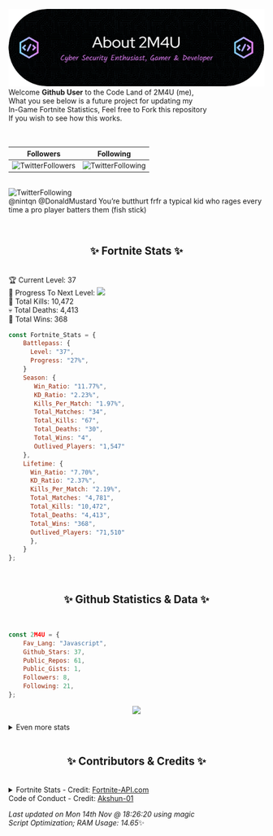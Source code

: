 
  ![Header](./src/github-banner.png)
  <br>
  Welcome **Github User** to the Code Land of 2M4U (me),<br>
  What you see below is a future project for updating my<br>
  In-Game Fortnite Statistics, Feel free to Fork this repository<br>
  If you wish to see how this works.
  <br><br>
  <br>
  
  | Followers  | Following |
  | ---------- |:---------:|
  | ![TwitterFollowers](https://img.shields.io/badge/Twitter%20Followers-80-blue)  | ![TwitterFollowing](https://img.shields.io/badge/Twitter%20Following-232-blue)  |


  <br>![TwitterFollowing](https://img.shields.io/badge/Latest%20Tweet--blue)<br>
  @nintqn @DonaldMustard You’re butthurt frfr a typical kid who rages every time a pro player batters them (fish stick)
   
  <br><h2 align="center"> ✨ Fortnite Stats ✨</h2><br>
  🏆 Current Level: 37<br>
  🎉 Progress To Next Level: ![](https://geps.dev/progress/27)<br>
  🎯 Total Kills: 10,472<br>
  💀 Total Deaths: 4,413<br>
  👑 Total Wins: 368<br>

```js
const Fortnite_Stats = {
    Battlepass: {
      Level: "37",
      Progress: "27%",    
    }
    Season: { 
       Win_Ratio: "11.77%",
       KD_Ratio: "2.23%",
       Kills_Per_Match: "1.97%",
       Total_Matches: "34",
       Total_Kills: "67",
       Total_Deaths: "30",
       Total_Wins: "4",
       Outlived_Players: "1,547"
    },
    Lifetime: {
      Win_Ratio: "7.70%",
      KD_Ratio: "2.37%",
      Kills_Per_Match: "2.19%",
      Total_Matches: "4,781",
      Total_Kills: "10,472",
      Total_Deaths: "4,413",
      Total_Wins: "368",
      Outlived_Players: "71,510"
      },
    }
}; 
```


<br><h2 align="center"> ✨ Github Statistics & Data ✨</h2><br>

```js
const 2M4U = {
    Fav_Lang: "Javascript",
    Github_Stars: 37,
    Public_Repos: 61,
    Public_Gists: 1,
    Followers: 8,
    Following: 21,
}; 
```

<p align="center">
<img src="https://github-readme-streak-stats.herokuapp.com/?user=2M4U&theme=tokyonight">
</p>
<details>
  <summary>
      Even more stats
  </summary>
  <p align="center">
    <img src="https://github-profile-trophy.vercel.app/?username=2M4U&theme=dracula">
    <img src="https://github-readme-stats.vercel.app/api?username=2M4U&theme=tokyonight&count_private=true&show_icons=true&include_all_commits=true">
  </p>
</details>
<br><h2 align="center"> ✨ Contributors & Credits ✨</h2><br>
<details>
  <summary>
      Fortnite Stats - Credit: <a href="https://fortnite-api.com/?utm_source=github.com/2M4U/2M4U">Fortnite-API.com</a><br>
      Code of Conduct - Credit: <a href="https://github.com/Akshun-01">Akshun-01</a>
  </summary>
</details>

<!-- Last updated on Mon Nov 14 2022 18:26:20 GMT+0000 (Coordinated Universal Time) ;-;-->
<i>Last updated on  Mon 14th Nov @ 18:26:20 using magic<br>
Script Optimization; RAM Usage: 14.65</i>✨